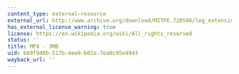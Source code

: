```yaml
---
content_type: external-resource
external_url: http://www.archive.org/download/MITPE.720S06/leg_extension-220k.mp4
has_external_license_warning: true
license: https://en.wikipedia.org/wiki/All_rights_reserved
status: ''
title: MP4 - 3MB
uid: bb9f948b-517b-4ee0-b02a-7ea0c95e4943
wayback_url: ''
---
```

